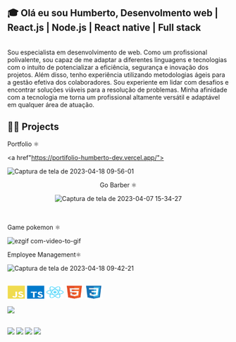## 🎓 Olá eu sou Humberto, Desenvolmento web | React.js | Node.js | React native | Full stack

<br>Sou especialista em desenvolvimento de web. Como um profissional polivalente, sou capaz de me adaptar a diferentes linguagens e tecnologias com o intuito de potencializar a eficiência, segurança e inovação dos projetos.
Além disso, tenho experiência utilizando metodologias ágeis para a gestão efetiva dos colaboradores. Sou experiente em lidar com desafios e encontrar soluções viáveis para a resolução de problemas.
Minha afinidade com a tecnologia me torna um profissional altamente versátil e adaptável em qualquer área de atuação.<br>

## 👨‍💻 Projects

<div align="center" >
<div align="left">
Portfolio ⚛
  
  <br>
  
  <a href"https://portifolio-humberto-dev.vercel.app/">
  
  ![Captura de tela de 2023-04-18 09-56-01](https://user-images.githubusercontent.com/15384670/232784707-a92000bf-bd4f-4ba2-8710-f1d5ad354a03.png)
    
  </a>
 
 </div>
  
  
Go Barber ⚛
  <br>
  
![Captura de tela de 2023-04-07 15-34-27](https://user-images.githubusercontent.com/15384670/230660287-4feb5b6f-6c80-44a8-8c68-2e3fb7b12ec7.png)
 
 </div>
  <br>
  <br>
<div align="left" >
Game pokemon ⚛
  <br>
  
![ezgif com-video-to-gif](https://user-images.githubusercontent.com/15384670/230655431-f485bedd-8819-4e9c-a83e-3e6589f11ad1.gif)
 
 </div>
  <div align="left" >
Employee Management⚛
  <br>
    
 ![Captura de tela de 2023-04-18 09-42-21](https://user-images.githubusercontent.com/15384670/232780823-7919d7c3-b78c-4ef0-9b2d-a7eafc004f60.png)
 
 </div>
</div>







<div style="display: inline_block"><br>
  <img align="center" alt="Rafa-Js" height="30" width="40" src="https://raw.githubusercontent.com/devicons/devicon/master/icons/javascript/javascript-plain.svg">
  <img align="center" alt="Rafa-Ts" height="30" width="40" src="https://raw.githubusercontent.com/devicons/devicon/master/icons/typescript/typescript-plain.svg">
  <img align="center" alt="Rafa-React" height="30" width="40" src="https://raw.githubusercontent.com/devicons/devicon/master/icons/react/react-original.svg">
  <img align="center" alt="Rafa-HTML" height="30" width="40" src="https://raw.githubusercontent.com/devicons/devicon/master/icons/html5/html5-original.svg">
  <img align="center" alt="Rafa-CSS" height="30" width="40" src="https://raw.githubusercontent.com/devicons/devicon/master/icons/css3/css3-original.svg">
 
</div>

<div align="left">
<br>
  <a href="https://github.com/humberto0">
  <img width="40%" src="https://github-readme-stats.vercel.app/api/top-langs/?username=humberto0&layout=compact&langs_count=7&theme=onedark"/>
</div>
  
  ##
 
<div> 
  <a href="https://www.instagram.com/humbertojj" target="_blank"><img src="https://img.shields.io/badge/-Instagram-%23E4405F?style=for-the-badge&logo=instagram&logoColor=white" target="_blank"></a>
 <a href="https://discord.com/channels/590261328686481419/590606527778258954" target="_blank"><img src="https://img.shields.io/badge/Discord-7289DA?style=for-the-badge&logo=discord&logoColor=white" target="_blank"></a> 
  <a href = "mailto:humbertofejr@gmail.com"><img src="https://img.shields.io/badge/-Gmail-%23333?style=for-the-badge&logo=gmail&logoColor=white" target="_blank"></a>
  <a href="https://www.linkedin.com/in/humberto-ferreira-114250135" target="_blank"><img src="https://img.shields.io/badge/-LinkedIn-%230077B5?style=for-the-badge&logo=linkedin&logoColor=white" target="_blank"></a> 
  
</div>
